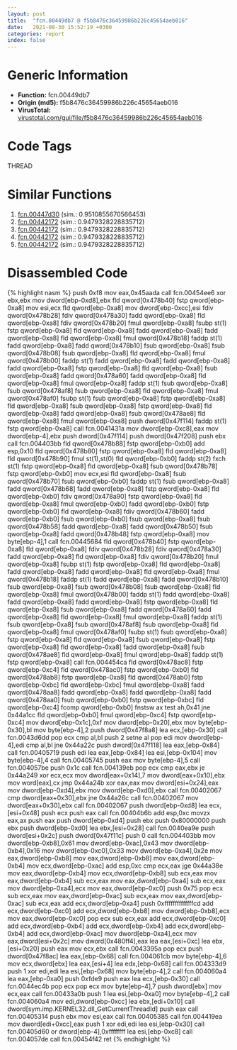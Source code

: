 ```yaml
---
layout: post
title:  "fcn.00449db7 @ f5b8476c36459986b226c45654aeb016"
date:   2021-08-30 15:52:19 +0300
categories: report
index: false
---
```


# Generic Information
- **Function:** fcn.00449db7
- **Origin (md5):** f5b8476c36459986b226c45654aeb016
- **VirusTotal:** [virustotal.com/gui/file/f5b8476c36459986b226c45654aeb016][virustotal_ref]

# Code Tags
<span class="tag" id="THREAD">THREAD</span>


# Similar Functions

1. [fcn.00447d30][similar_1_ref] (sim.: 0.9510855670566453)
2. [fcn.00442172][similar_2_ref] (sim.: 0.9479328228835712)
3. [fcn.00442172][similar_3_ref] (sim.: 0.9479328228835712)
4. [fcn.00442172][similar_4_ref] (sim.: 0.9479328228835712)
5. [fcn.00442172][similar_5_ref] (sim.: 0.9479328228835712)


# Disassembled Code

{% highlight nasm %}
push 0xf8
mov eax,0x45aada
call fcn.00454ee6
xor ebx,ebx
mov dword[ebp-0xd8],ebx
fld qword[0x478b40]
fstp qword[ebp-0xa8]
mov esi,ecx
fld qword[ebp-0xa8]
mov dword[ebp-0xcc],esi
fdiv qword[0x478b28]
fdiv qword[0x478a30]
fadd qword[ebp-0xa8]
fld qword[ebp-0xa8]
fdiv qword[0x478b20]
fmul qword[ebp-0xa8]
fsubp st(1)
fstp qword[ebp-0xa8]
fld qword[ebp-0xa8]
fadd qword[ebp-0xa8]
fadd qword[ebp-0xa8]
fld qword[ebp-0xa8]
fmul qword[0x478b18]
faddp st(1)
fadd qword[ebp-0xa8]
fadd qword[0x478b10]
fsub qword[ebp-0xa8]
fsub qword[0x478b08]
fsub qword[ebp-0xa8]
fld qword[ebp-0xa8]
fmul qword[0x478b00]
faddp st(1)
fadd qword[ebp-0xa8]
fadd qword[ebp-0xa8]
fadd qword[ebp-0xa8]
fstp qword[ebp-0xa8]
fld qword[ebp-0xa8]
fsub qword[ebp-0xa8]
fadd qword[0x478a60]
fadd qword[ebp-0xa8]
fld qword[ebp-0xa8]
fmul qword[ebp-0xa8]
faddp st(1)
fsub qword[ebp-0xa8]
fsub qword[0x478af8]
fsub qword[ebp-0xa8]
fld qword[ebp-0xa8]
fmul qword[0x478af0]
fsubp st(1)
fsub qword[ebp-0xa8]
fstp qword[ebp-0xa8]
fld qword[ebp-0xa8]
fsub qword[ebp-0xa8]
fstp qword[ebp-0xa8]
fld qword[ebp-0xa8]
fadd qword[ebp-0xa8]
fsub qword[0x478ae8]
fld qword[ebp-0xa8]
fmul qword[ebp-0xa8]
push dword[0x47f114]
faddp st(1)
fstp qword[ebp-0xa8]
call fcn.0041431a
mov dword[ebp-0xc8],eax
mov dword[ebp-4],ebx
push dword[0x47f114]
push dword[0x47f208]
push ebx
call fcn.004403bb
fld qword[0x478b88]
fstp qword[ebp-0xb0]
add esp,0x10
fld qword[0x478b80]
fstp qword[ebp-0xa8]
fld qword[ebp-0xa8]
fld qword[0x478b90]
fmul st(1),st(0)
fld qword[ebp-0xb0]
faddp st(2)
fxch st(1)
fstp qword[ebp-0xa8]
fld qword[ebp-0xa8]
fsub qword[0x478b78]
fstp qword[ebp-0xb0]
mov ecx,esi
fld qword[ebp-0xa8]
fsub qword[0x478b70]
fsub qword[ebp-0xb0]
faddp st(1)
fsub qword[ebp-0xa8]
fadd qword[0x478b68]
fadd qword[ebp-0xa8]
fstp qword[ebp-0xa8]
fld qword[ebp-0xb0]
fdiv qword[0x478a90]
fstp qword[ebp-0xa8]
fld qword[ebp-0xa8]
fmul qword[ebp-0xb0]
fadd qword[ebp-0xb0]
fstp qword[ebp-0xb0]
fld qword[ebp-0xa8]
fdiv qword[0x478b60]
fadd qword[ebp-0xb0]
fsub qword[ebp-0xb0]
fsub qword[ebp-0xa8]
fsub qword[0x478b58]
fadd qword[ebp-0xa8]
fadd qword[0x478b50]
fsub qword[ebp-0xa8]
fadd qword[0x478b48]
fstp qword[ebp-0xa8]
mov byte[ebp-4],1
call fcn.00445684
fld qword[0x478b40]
fstp qword[ebp-0xa8]
fld qword[ebp-0xa8]
fdiv qword[0x478b28]
fdiv qword[0x478a30]
fadd qword[ebp-0xa8]
fld qword[ebp-0xa8]
fdiv qword[0x478b20]
fmul qword[ebp-0xa8]
fsubp st(1)
fstp qword[ebp-0xa8]
fld qword[ebp-0xa8]
fadd qword[ebp-0xa8]
fadd qword[ebp-0xa8]
fld qword[ebp-0xa8]
fmul qword[0x478b18]
faddp st(1)
fadd qword[ebp-0xa8]
fadd qword[0x478b10]
fsub qword[ebp-0xa8]
fsub qword[0x478b08]
fsub qword[ebp-0xa8]
fld qword[ebp-0xa8]
fmul qword[0x478b00]
faddp st(1)
fadd qword[ebp-0xa8]
fadd qword[ebp-0xa8]
fadd qword[ebp-0xa8]
fstp qword[ebp-0xa8]
fld qword[ebp-0xa8]
fsub qword[ebp-0xa8]
fadd qword[0x478a60]
fadd qword[ebp-0xa8]
fld qword[ebp-0xa8]
fmul qword[ebp-0xa8]
faddp st(1)
fsub qword[ebp-0xa8]
fsub qword[0x478af8]
fsub qword[ebp-0xa8]
fld qword[ebp-0xa8]
fmul qword[0x478af0]
fsubp st(1)
fsub qword[ebp-0xa8]
fstp qword[ebp-0xa8]
fld qword[ebp-0xa8]
fsub qword[ebp-0xa8]
fstp qword[ebp-0xa8]
fld qword[ebp-0xa8]
fadd qword[ebp-0xa8]
fsub qword[0x478ae8]
fld qword[ebp-0xa8]
fmul qword[ebp-0xa8]
faddp st(1)
fstp qword[ebp-0xa8]
call fcn.004454ca
fld qword[0x478ac8]
fstp qword[ebp-0xc4]
fld qword[0x478ac0]
fstp qword[ebp-0xb0]
fld qword[0x478ab8]
fstp qword[ebp-0xa8]
fld qword[0x478ab0]
fstp qword[ebp-0xbc]
fld qword[ebp-0xbc]
fmul qword[ebp-0xa8]
fadd qword[0x478aa8]
fadd qword[ebp-0xa8]
fadd qword[ebp-0xa8]
fadd qword[0x478aa0]
fsub qword[ebp-0xb0]
fstp qword[ebp-0xbc]
fld qword[ebp-0xc4]
fcomp qword[ebp-0xb0]
fnstsw ax
test ah,0x41
jne 0x44a1cc
fld qword[ebp-0xb0]
fmul qword[ebp-0xc4]
fstp qword[ebp-0xc4]
mov dword[ebp-0x1c],0xf
mov dword[ebp-0x20],ebx
mov byte[ebp-0x30],bl
mov byte[ebp-4],2
push dword[0x47f8a8]
lea ecx,[ebp-0x30]
call fcn.0043d6dd
pop ecx
cmp al,bl
push 2
setne al
pop edi
mov dword[ebp-4],edi
cmp al,bl
jne 0x44a22c
push dword[0x47f118]
lea eax,[ebp-0x84]
call fcn.00405719
push edi
lea eax,[ebp-0x84]
lea esi,[ebp-0x104]
mov byte[ebp-4],4
call fcn.00405745
push eax
mov byte[ebp-4],5
call fcn.004057be
push 0x1c
call fcn.004139eb
pop ecx
cmp eax,ebx
je 0x44a249
xor ecx,ecx
mov dword[eax+0x14],7
mov dword[eax+0x10],ebx
mov word[eax],cx
jmp 0x44a24b
xor eax,eax
mov dword[esi+0x24],eax
mov dword[ebp-0xd4],ebx
mov dword[ebp-0xd0],ebx
call fcn.00402067
cmp dword[eax+0x30],ebx
jne 0x44a26c
call fcn.00402067
mov dword[eax+0x30],ebx
call fcn.00402067
push dword[ebp-0xd8]
lea ecx,[esi+0x48]
push ecx
push eax
call fcn.00404b6b
add esp,0xc
movzx eax,ax
push eax
push dword[ebp-0xd4]
push ebx
push 0x80000000
push ebx
push dword[ebp-0xd0]
lea ebx,[esi+0x28]
call fcn.0040ea9e
push dword[esi+0x2c]
push dword[0x47f11c]
push 0
call fcn.004403bb
mov dword[ebp-0xb8],0x61
mov dword[ebp-0xac],0x43
mov dword[ebp-0xb4],0x16
mov dword[ebp-0xc0],0x33
mov dword[ebp-0xa4],0x2e
mov eax,dword[ebp-0xb8]
mov eax,dword[ebp-0xb8]
mov eax,dword[ebp-0xb4]
mov ecx,dword[ebp-0xac]
add esp,0xc
cmp ecx,eax
jge 0x44a38e
mov eax,dword[ebp-0xb4]
mov ecx,dword[ebp-0xb8]
sub ecx,eax
mov eax,dword[ebp-0xb4]
sub ecx,eax
mov eax,dword[ebp-0xa4]
sub ecx,eax
mov dword[ebp-0xa4],ecx
mov eax,dword[ebp-0xc0]
push 0x75
pop ecx
sub ecx,eax
mov eax,dword[ebp-0xac]
sub ecx,eax
mov eax,dword[ebp-0xac]
sub ecx,eax
add ecx,dword[ebp-0xa4]
push 0xffffffffffffffcd
add ecx,dword[ebp-0xc0]
add ecx,dword[ebp-0xb8]
mov dword[ebp-0xb8],ecx
mov eax,dword[ebp-0xc0]
pop ecx
sub ecx,eax
add ecx,dword[ebp-0xc0]
add ecx,dword[ebp-0xb4]
add ecx,dword[ebp-0xb4]
add ecx,dword[ebp-0xb4]
add ecx,dword[ebp-0xac]
mov dword[ebp-0xa4],ecx
mov eax,dword[esi+0x2c]
mov dword[0x480ff4],eax
lea eax,[esi+0xc]
lea ebx,[esi+0x20]
push eax
mov ecx,ebx
call fcn.0043395a
pop ecx
push dword[0x47f8ac]
lea eax,[ebp-0x68]
call fcn.004061cb
mov byte[ebp-4],6
mov ecx,dword[ebx]
lea eax,[esi+4]
lea edx,[ebp-0x68]
call fcn.004333d9
push 1
xor edi,edi
lea esi,[ebp-0x68]
mov byte[ebp-4],2
call fcn.004060a4
lea eax,[ebp-0xa0]
push 0xfde9
push eax
lea ecx,[ebp-0x30]
call fcn.0044ec4b
pop ecx
pop ecx
mov byte[ebp-4],7
push dword[ebx]
mov ecx,eax
call fcn.00433a0b
push 1
lea esi,[ebp-0xa0]
mov byte[ebp-4],2
call fcn.004060a4
mov edi,dword[ebp-0xcc]
lea ebx,[edi+0x10]
call dword[sym.imp.KERNEL32.dll_GetCurrentThreadId]
push eax
call fcn.00405314
push ebx
mov esi,eax
call fcn.00405385
call fcn.004419ea
mov dword[edi+0xcc],eax
push 1
xor edi,edi
lea esi,[ebp-0x30]
call fcn.00405d60
or dword[ebp-4],0xffffffff
lea esi,[ebp-0xc8]
call fcn.004057de
call fcn.00454f42
ret
{% endhighlight %}


[similar_1_ref]: /report/fcn.00447d30@56a02334aea008c131d2741a089910fb
[similar_2_ref]: /report/fcn.00442172@b49682c7791beec133296706671e7cb3
[similar_3_ref]: /report/fcn.00442172@3aa98225e51cbcae2d334c8b6b4ed9fd
[similar_4_ref]: /report/fcn.00442172@e83552e81a6f265fd7baa50402d3d47d
[similar_5_ref]: /report/fcn.00442172@6e426bd8e348fab7a17ba317fb0f2d87
[virustotal_ref]: https://www.virustotal.com/gui/file/f5b8476c36459986b226c45654aeb016